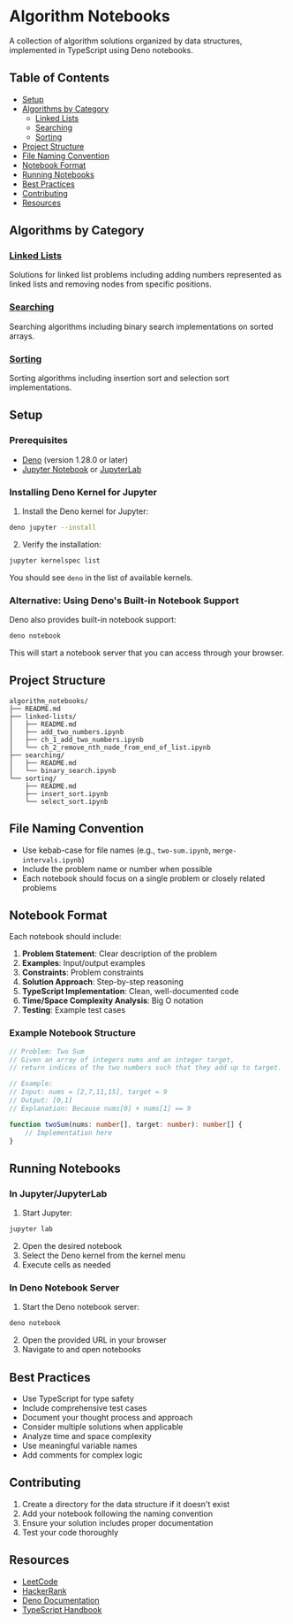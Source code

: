 # Algorithm Notebooks

A collection of algorithm solutions organized by data structures, implemented in TypeScript using Deno notebooks.

## Table of Contents

- [Setup](#setup)
- [Algorithms by Category](#algorithms-by-category)
  - [Linked Lists](linked-lists/README.md)
  - [Searching](searching/README.md)
  - [Sorting](sorting/README.md)
- [Project Structure](#project-structure)
- [File Naming Convention](#file-naming-convention)
- [Notebook Format](#notebook-format)
- [Running Notebooks](#running-notebooks)
- [Best Practices](#best-practices)
- [Contributing](#contributing)
- [Resources](#resources)

## Algorithms by Category

### [Linked Lists](linked-lists/README.md)
Solutions for linked list problems including adding numbers represented as linked lists and removing nodes from specific positions.

### [Searching](searching/README.md)
Searching algorithms including binary search implementations on sorted arrays.

### [Sorting](sorting/README.md)
Sorting algorithms including insertion sort and selection sort implementations.

## Setup

### Prerequisites

- [Deno](https://deno.com/) (version 1.28.0 or later)
- [Jupyter Notebook](https://jupyter.org/) or [JupyterLab](https://jupyterlab.readthedocs.io/)

### Installing Deno Kernel for Jupyter

1. Install the Deno kernel for Jupyter:
```bash
deno jupyter --install
```

2. Verify the installation:
```bash
jupyter kernelspec list
```

You should see `deno` in the list of available kernels.

### Alternative: Using Deno's Built-in Notebook Support

Deno also provides built-in notebook support:

```bash
deno notebook
```

This will start a notebook server that you can access through your browser.

## Project Structure

```
algorithm_notebooks/
├── README.md
├── linked-lists/
│   ├── README.md
│   ├── add_two_numbers.ipynb
│   ├── ch_1_add_two_numbers.ipynb
│   └── ch_2_remove_nth_node_from_end_of_list.ipynb
├── searching/
│   ├── README.md
│   └── binary_search.ipynb
└── sorting/
    ├── README.md
    ├── insert_sort.ipynb
    └── select_sort.ipynb
```

## File Naming Convention

- Use kebab-case for file names (e.g., `two-sum.ipynb`, `merge-intervals.ipynb`)
- Include the problem name or number when possible
- Each notebook should focus on a single problem or closely related problems

## Notebook Format

Each notebook should include:

1. **Problem Statement**: Clear description of the problem
2. **Examples**: Input/output examples
3. **Constraints**: Problem constraints
4. **Solution Approach**: Step-by-step reasoning
5. **TypeScript Implementation**: Clean, well-documented code
6. **Time/Space Complexity Analysis**: Big O notation
7. **Testing**: Example test cases

### Example Notebook Structure

```typescript
// Problem: Two Sum
// Given an array of integers nums and an integer target,
// return indices of the two numbers such that they add up to target.

// Example:
// Input: nums = [2,7,11,15], target = 9
// Output: [0,1]
// Explanation: Because nums[0] + nums[1] == 9

function twoSum(nums: number[], target: number): number[] {
    // Implementation here
}
```

## Running Notebooks

### In Jupyter/JupyterLab

1. Start Jupyter:
```bash
jupyter lab
```

2. Open the desired notebook
3. Select the Deno kernel from the kernel menu
4. Execute cells as needed

### In Deno Notebook Server

1. Start the Deno notebook server:
```bash
deno notebook
```

2. Open the provided URL in your browser
3. Navigate to and open notebooks

## Best Practices

- Use TypeScript for type safety
- Include comprehensive test cases
- Document your thought process and approach
- Consider multiple solutions when applicable
- Analyze time and space complexity
- Use meaningful variable names
- Add comments for complex logic

## Contributing

1. Create a directory for the data structure if it doesn't exist
2. Add your notebook following the naming convention
3. Ensure your solution includes proper documentation
4. Test your code thoroughly

## Resources

- [LeetCode](https://leetcode.com/)
- [HackerRank](https://hackerrank.com/)
- [Deno Documentation](https://deno.com/manual)
- [TypeScript Handbook](https://www.typescriptlang.org/docs/)
